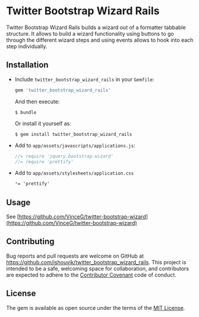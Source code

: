 # Twitter Bootstrap Wizard Rails
Twitter Bootstrap Wizard Rails builds a wizard out of a formatter tabbable structure. It allows to build a wizard functionality using buttons to go through the different wizard steps and using events allows to hook into each step individually.

## Installation

* Include `twitter_bootstrap_wizard_rails` in your `Gemfile`:

  ```ruby
  gem 'twitter_bootstrap_wizard_rails'
  ```

  And then execute:

      $ bundle

  Or install it yourself as:

      $ gem install twitter_bootstrap_wizard_rails


* Add to `app/assets/javascripts/applications.js`:
  ```javascript
  //= require 'jquery.bootstrap.wizard'
  //= require 'prettify'
  ```

* Add to `app/assets/stylesheets/application.css`
  ```css
  *= 'prettify'
  ```

## Usage

See [https://github.com/VinceG/twitter-bootstrap-wizard](https://github.com/VinceG/twitter-bootstrap-wizard)


## Contributing

Bug reports and pull requests are welcome on GitHub at https://github.com/ishouvik/twitter_bootstrap_wizard_rails. This project is intended to be a safe, welcoming space for collaboration, and contributors are expected to adhere to the [Contributor Covenant](contributor-covenant.org) code of conduct.


## License

The gem is available as open source under the terms of the [MIT License](http://opensource.org/licenses/MIT).

